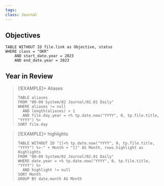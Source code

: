 ```yaml
---
tags:
class: Journal
---
```



## Objectives

```dataview
TABLE WITHOUT ID file.link as Objective, status
WHERE class = "OKR"
	AND start_date.year = 2023
	AND end_date.year = 2023
```

## Year in Review
 
>[!EXAMPLE]+ Aliases
>```dataview
>TABLE aliases
>FROM "00-09 System/02 Journal/02.01 Daily"
>WHERE aliases != null
>	AND length(aliases) > 1
>	AND file.day.year = <% tp.date.now("YYYY", 0, tp.file.title, "YYYY") %>
>SORT file.day
>```

>[!EXAMPLE]+ highlights
>```dataview
>TABLE WITHOUT ID "[[<% tp.date.now("YYYY", 0, tp.file.title, "YYYY") %>-" + Month + "]]" AS Month, rows.highlight as Highlights
>FROM "00-09 System/02 Journal/02.01 Daily"
>WHERE date.year = <% tp.date.now("YYYY", 0, tp.file.title, "YYYY") %>
>	AND highlight != null
>SORT Month
>GROUP BY date.month AS Month
>```
>

